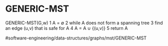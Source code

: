 # GENERIC-MST
GENERIC-MST(G,w)
1 A = ∅ 
2 while A does not form a spanning tree 
3   find an edge (u,v) that is safe for A 
4   A = A ∪ {(u,v)}
5 return A


#software-engineering/data-structures/graphs/mst/GENERIC-MST
